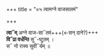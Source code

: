 +++
title = "०५ त्वामग्ने वाजसातमं"

+++

**त्वा᳓म्** अग्ने वाज-सा᳓तमं+++(←सन् दाने?)+++  
**वि᳓प्रा वर्धन्ति** सु᳓-ष्टुतम् ।  
स᳓ नो रास्व सुवी᳓र्यम् ॥
